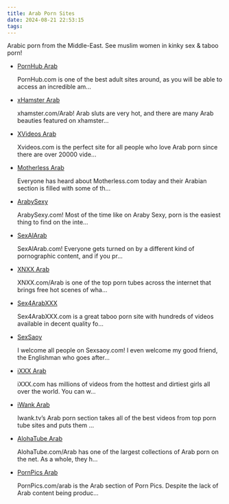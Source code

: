 ```yaml
---
title: Arab Porn Sites
date: 2024-08-21 22:53:15
tags:
---
```

Arabic porn from the Middle-East. See muslim women in kinky sex & taboo porn!
<ul><li class="category-item visible" data-site-id="1719"><div class="category-item-content"><a class="link-analytics link-icon-base icon icon158" href="https://www.pornhub.com/video?c=98&amp;o=mv&amp;cc=eg" target="_blank" rel="nofollow noopener" data-category="Arab Porn Sites" data-category-link="https://www.pornhub.com/video?c=98&amp;o=mv&amp;cc=eg" data-visit-site-id="1719">PornHub Arab</a><a class="review" href="https://theporndude.com/1719/pornhubarab" target="_blank" rel="noopener" aria-label="Review button" data-visit-site-id="1719"></a><p class="desc">PornHub.com is one of the best adult sites around, as you will be able to access an incredible am...</p></div></li><li class="category-item visible" data-site-id="695"><div class="category-item-content"><a class="link-analytics link-icon-base icon icon49" href="https://xhamster.com/search/arab?sort=best" target="_blank" rel="nofollow noopener" data-category="Arab Porn Sites" data-category-link="https://xhamster.com/search/arab?sort=best" data-visit-site-id="695">xHamster Arab</a><a class="review" href="https://theporndude.com/695/xhamsterarab" target="_blank" rel="noopener" aria-label="Review button" data-visit-site-id="695"></a><p class="desc">xhamster.com/Arab! Arab sluts are very hot, and there are many Arab beauties featured on xhamster...</p></div></li><li class="category-item visible" data-site-id="1971"><div class="category-item-content"><a class="link-analytics link-icon-base icon icon437" href="https://www.xvideos.com/?k=arab" target="_blank" rel="nofollow noopener" data-category="Arab Porn Sites" data-category-link="https://www.xvideos.com/?k=arab" data-visit-site-id="1971">XVideos Arab</a><a class="review" href="https://theporndude.com/1971/xvideosarab" target="_blank" rel="noopener" aria-label="Review button" data-visit-site-id="1971"></a><p class="desc">Xvideos.com is the perfect site for all people who love Arab porn since there are over 20000 vide...</p></div></li><li class="category-item visible" data-site-id="694"><div class="category-item-content"><a class="link-analytics link-icon-base icon icon157" href="https://motherless.com/term/arab" target="_blank" rel="nofollow noopener" data-category="Arab Porn Sites" data-category-link="https://motherless.com/term/arab" data-visit-site-id="694">Motherless Arab</a><a class="review" href="https://theporndude.com/694/motherlessarab" target="_blank" rel="noopener" aria-label="Review button" data-visit-site-id="694"></a><p class="desc">Everyone has heard about Motherless.com today and their Arabian section is filled with some of th...</p></div></li><li class="category-item visible" data-site-id="1956"><div class="category-item-content"><a class="link-analytics link-icon-base ctm-icon ctm-icon1956" href="https://arabysexy.com/" target="_blank" rel="nofollow noopener" data-category="Arab Porn Sites" data-category-link="https://arabysexy.com/" data-visit-site-id="1956">ArabySexy</a><a class="review" href="https://theporndude.com/1956/arabysexy" target="_blank" rel="noopener" aria-label="Review button" data-visit-site-id="1956"></a><p class="desc">ArabySexy.com! Most of the time like on Araby Sexy, porn is the easiest thing to find on the inte...</p></div></li><li class="category-item visible" data-site-id="2848"><div class="category-item-content"><a class="link-analytics link-icon-base ctm-icon ctm-icon2848" href="https://theporndude.com/2848/sexalarab" target="_blank" rel="noopener" data-visit-site-id="2848">SexAlArab</a><a class="review_force" href="https://theporndude.com/2848/sexalarab" target="_blank" rel="noopener" aria-label="Review button" data-visit-site-id="2848"></a><p class="desc">SexAlArab.com! Everyone gets turned on by a different kind of pornographic content, and if you pr...</p></div></li><li class="category-item visible" data-site-id="4422"><div class="category-item-content"><a class="link-analytics link-icon-base icon icon438" href="https://theporndude.com/4422/xnxxarab" target="_blank" rel="noopener" data-visit-site-id="4422">XNXX Arab</a><a class="review_force" href="https://theporndude.com/4422/xnxxarab" target="_blank" rel="noopener" aria-label="Review button" data-visit-site-id="4422"></a><p class="desc">XNXX.com/Arab is one of the top porn tubes across the internet that brings free hot scenes of wha...</p></div></li><li class="category-item visible" data-site-id="3482"><div class="category-item-content"><a class="link-analytics link-icon-base ctm-icon ctm-icon3482" href="https://theporndude.com/3482/sex4arabxxx" target="_blank" rel="noopener" data-visit-site-id="3482">Sex4ArabXXX</a><a class="review_force" href="https://theporndude.com/3482/sex4arabxxx" target="_blank" rel="noopener" aria-label="Review button" data-visit-site-id="3482"></a><p class="desc">Sex4ArabXXX.com is a great taboo porn site with hundreds of videos available in decent quality fo...</p></div></li><li class="category-item visible" data-site-id="2467"><div class="category-item-content"><a class="link-analytics link-icon-base icon icon100" href="https://theporndude.com/2467/sexsaoy" target="_blank" rel="noopener" data-visit-site-id="2467">SexSaoy</a><a class="review_force" href="https://theporndude.com/2467/sexsaoy" target="_blank" rel="noopener" aria-label="Review button" data-visit-site-id="2467"></a><p class="desc">I welcome all people on Sexsaoy.com! I even welcome my good friend, the Englishman who goes after...</p></div></li><li class="category-item visible" data-site-id="8510"><div class="category-item-content"><a class="link-analytics link-icon-base icon icon452" href="https://theporndude.com/8510/ixxxarab" target="_blank" rel="noopener" data-visit-site-id="8510">iXXX Arab</a><a class="review_force" href="https://theporndude.com/8510/ixxxarab" target="_blank" rel="noopener" aria-label="Review button" data-visit-site-id="8510"></a><p class="desc">iXXX.com has millions of videos from the hottest and dirtiest girls all over the world. You can w...</p></div></li><li class="category-item visible" data-site-id="8511"><div class="category-item-content"><a class="link-analytics link-icon-base icon icon496" href="https://theporndude.com/8511/iwankarab" target="_blank" rel="noopener" data-visit-site-id="8511">iWank Arab</a><a class="review_force" href="https://theporndude.com/8511/iwankarab" target="_blank" rel="noopener" aria-label="Review button" data-visit-site-id="8511"></a><p class="desc">Iwank.tv’s Arab porn section takes all of the best videos from top porn tube sites and puts them ...</p></div></li><li class="category-item visible" data-site-id="8512"><div class="category-item-content"><a class="link-analytics link-icon-base icon icon485" href="https://theporndude.com/8512/alohatubearab" target="_blank" rel="noopener" data-visit-site-id="8512">AlohaTube Arab</a><a class="review_force" href="https://theporndude.com/8512/alohatubearab" target="_blank" rel="noopener" aria-label="Review button" data-visit-site-id="8512"></a><p class="desc">AlohaTube.com/Arab has one of the largest collections of Arab porn on the net. As a whole, they h...</p></div></li><li class="category-item visible" data-site-id="8513"><div class="category-item-content"><a class="link-analytics link-icon-base icon icon450" href="https://theporndude.com/8513/pornpicsarab" target="_blank" rel="noopener" data-visit-site-id="8513">PornPics Arab</a><a class="review_force" href="https://theporndude.com/8513/pornpicsarab" target="_blank" rel="noopener" aria-label="Review button" data-visit-site-id="8513"></a><p class="desc">PornPics.com/arab is the Arab section of Porn Pics. Despite the lack of Arab content being produc...</p></div></li></ul>
